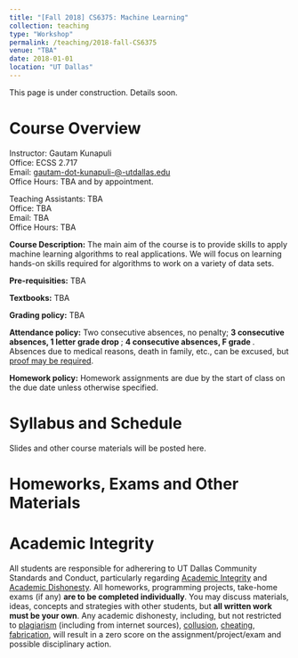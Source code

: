 ```yaml
---
title: "[Fall 2018] CS6375: Machine Learning"
collection: teaching
type: "Workshop"
permalink: /teaching/2018-fall-CS6375
venue: "TBA"
date: 2018-01-01
location: "UT Dallas"
---
```


This page is under construction. Details soon.

Course Overview
======
Instructor: Gautam Kunapuli <br>
Office: ECSS 2.717 <br>
Email:  gautam-dot-kunapuli-@-utdallas.edu <br>
Office Hours: TBA and by appointment. <br>

Teaching Assistants: TBA <br>
Office: TBA <br> 
Email: TBA <br>
Office Hours:  TBA <br>

**Course Description:** The main aim of the course is to provide skills to apply machine learning algorithms to real applications. We will focus on learning hands-on skills required for algorithms to work on a variety of data sets.

**Pre-requisities:** TBA

**Textbooks:** TBA

**Grading policy:** TBA

**Attendance policy:**
Two consecutive absences, no penalty; <b> 3 consecutive absences, 1 letter grade drop </b>; <b> <uline> 4 consecutive absences, F grade </uline></b>. Absences due to medical reasons, death in family, etc., can be excused, but [proof may be required](http://cs.utdallas.edu/education/undergraduate/attendance-policy/).

**Homework policy:** Homework assignments are due by the start of class on the due date unless otherwise specified.

Syllabus and Schedule
======
Slides and other course materials will be posted here.


Homeworks, Exams and Other Materials
======


Academic Integrity
======
All students are responsible for adherering to UT Dallas Community Standards and Conduct, particularly regarding [Academic Integrity](https://www.utdallas.edu/conduct/integrity/) and [Academic Dishonesty](https://www.utdallas.edu/conduct/dishonesty/). All homeworks, programming projects, take-home exams (if any) <b> are to be completed individually</b>. You may discuss materials, ideas, concepts and strategies with other students, but <b>all written work must be your own</b>. Any academic dishonesty, including, but not restricted to [plagiarism](https://www.utdallas.edu/conduct/dishonesty/#plagiarism) (including from internet sources), [collusion](https://www.utdallas.edu/conduct/dishonesty/#collusion), [cheating](https://www.utdallas.edu/conduct/dishonesty/#cheating), [fabrication](https://www.utdallas.edu/conduct/dishonesty/#fabrication), will result in a zero score on the assignment/project/exam and possible disciplinary action.


